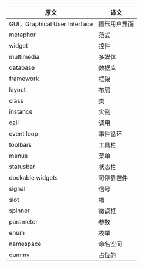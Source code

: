 | 原文                          | 译文         |
| ----------------------------- | ------------ |
| GUI，Graphical User Interface | 图形用户界面 |
| metaphor                      | 范式         |
| widget                        | 控件         |
| multimedia                    | 多媒体       |
| database                      | 数据库       |
| framework                     | 框架         |
| layout                        | 布局         |
| class                         | 类           |
| instance                      | 实例         |
| call                          | 调用         |
| event loop                    | 事件循环     |
| toolbars                      | 工具栏       |
| menus                         | 菜单         |
| statusbar                     | 状态栏       |
| dockable widgets              | 可停靠控件   |
| signal                        | 信号         |
| slot                          | 槽           |
| spinner                       | 微调框       |
| parameter                     | 参数         |
| enum                          | 枚举         |
| namespace                     | 命名空间     |
| dummy                         | 占位的       |

